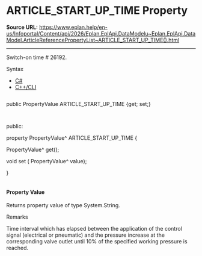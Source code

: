 # ARTICLE_START_UP_TIME Property

**Source URL:** https://www.eplan.help/en-us/Infoportal/Content/api/2026/Eplan.EplApi.DataModelu~Eplan.EplApi.DataModel.ArticleReferencePropertyList~ARTICLE_START_UP_TIME().html

---

Switch-on time # 26192.

Syntax

- [C#](#i-syntax-CS)
- [C++/CLI](#i-syntax-CPP2005)

```
```
public PropertyValue ARTICLE_START_UP_TIME {get; set;}
```
```

```
```
public:

property PropertyValue^ ARTICLE_START_UP_TIME {

   PropertyValue^ get();

   void set (    PropertyValue^ value);

}
```
```

#### Property Value

Returns property value of type System.String.

Remarks

Time interval which has elapsed between the application of the control signal (electrical or pneumatic) and the pressure increase at the corresponding valve outlet until 10% of the specified working pressure is reached.
